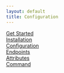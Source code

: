 ```yaml
---
layout: default
title: Configuration
---
```


[Get Started](index.md)\
[Installation](installation.md)\
[Configuration](configuration.md)\
[Endpoints](endpoints.md)\
[Attributes](attributes.md)\
[Command](commands.md)
